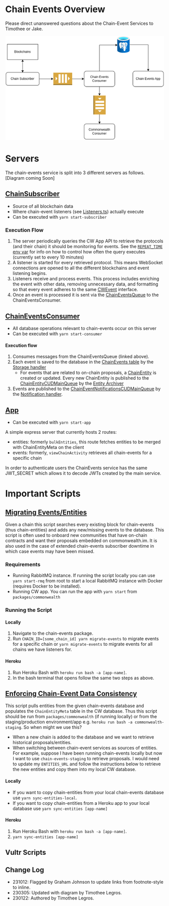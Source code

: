 # Chain Events Overview

Please direct unanswered questions about the Chain-Event Services to Timothee or Jake.

![Chain Events Architecture](./assets/Chain-Events-Architecture.png)

# Servers

The chain-events service is split into 3 different servers as follows.
[Diagram coming Soon]

## [ChainSubscriber][12]

- Source of all blockchain data
- Where chain-event listeners (see [Listeners.ts][1]) actually execute
- Can be executed with `yarn start-subscriber`

### Execution Flow

1. The server periodically queries the CW App API to retrieve the protocols (and their chain) it should be monitoring for events. See the [`REPEAT_TIME` env var][16] for info on how to control how often the query executes (currently set to every 10 minutes)
2. A listener is started for every retrieved protocol. This means WebSocket connections are opened to all the different blockchains and event listening begins.
3. Listeners receive and process events. This process includes enriching the event with other data, removing unnecessary data, and formatting so that every event adheres to the same [CWEvent][2] interface.
4. Once an event is processed it is sent via the [ChainEventsQueue][3] to the ChainEventsConsumer.

## [ChainEventsConsumer][13]

- All database operations relevant to chain-events occur on this server
- Can be executed with `yarn start-consumer`

#### Execution flow

1. Consumes messages from the ChainEventsQueue (linked above).
2. Each event is saved to the database in the [ChainEvents table][4] by the [Storage handler][5]
    - For events that are related to on-chain proposals, a [ChainEntity][6] is created or updated. Every new ChainEntity is published to the [ChainEntityCUDMainQueue][7] by the [Entity Archiver][8]
3. Events are published to the [ChainEventNotificationsCUDMainQueue][9] by the [Notification handler][10].

## [App][14]

- Can be executed with `yarn start-app`

A simple express server that currently hosts 2 routes:

- entities: formerly `bulkEntities`, this route fetches entities to be merged with ChainEntityMeta on the client
- events: formerly, `viewChainActivity` retrieves all chain-events for a specific chain

In order to authenticate users the ChainEvents service has the same JWT_SECRET which allows it to decode JWTs created by the main service.

# Important Scripts

## [Migrating Events/Entities][11]

Given a chain this script searches every existing block for chain-events (thus chain-entities) and adds any new/missing events to the database. This script is often used to onboard new communities that have on-chain contracts and want their proposals embedded on commonwealth.im. It is also used in the case of extended chain-events subscriber downtime in which case events may have been missed.

### Requirements

- Running RabbitMQ instance. If running the script locally you can use `yarn start-rmq` from root to start a local RabbitMQ instance with Docker (requires Docker to be installed).
- Running CW app. You can run the app with `yarn start` from `packages/commonwealth`

### Running the Script

#### Locally

1. Navigate to the chain-events package.
2. Run `CHAIN_ID=[some_chain_id] yarn migrate-events` to migrate events for a specific chain or `yarn migrate-events` to migrate events for all chains we have listeners for.

#### Heroku

1. Run Heroku Bash with `heroku run bash -a [app-name]`.
2. In the bash terminal that opens follow the same two steps as above.

## [Enforcing Chain-Event Data Consistency][15]

This script pulls entities from the given chain-events database and populates the `ChainEntityMeta` table in the CW database. Thus this script should be run from `packages/commonwealth` (if running locally) or from the staging/production environment/app e.g. `heroku run bash -a commonwealth-staging`. So when might we use this?

- When a new chain is added to the database and we want to retrieve historical proposals/entities.
- When switching between chain-event services as sources of entities. For example, suppose I have been running chain-events locally but now I want to use `chain-events-staging` to retrieve proposals. I would need to update my `ENTITIES_URL` and follow the instructions below to retrieve the new entities and copy them into my local CW database.

#### Locally

- If you want to copy chain-entities from your local chain-events database use `yarn sync-entities-local`.
- If you want to copy chain-entities from a Heroku app to your local database use `yarn sync-entities [app-name]`

#### Heroku

1. Run Heroku Bash with `heroku run bash -a [app-name]`.
2. `yarn sync-entities [app-name]`

## Vultr Scripts

[1]: https://github.com/hicommonwealth/commonwealth/blob/master/packages/chain-events/src/Listener.ts
[2]: https://github.com/hicommonwealth/commonwealth/blob/master/packages/chain-events/src/interfaces.ts#L98
[3]: https://github.com/hicommonwealth/commonwealth/blob/master/packages/common-common/src/rabbitmq/types/index.ts#L74
[4]: https://github.com/hicommonwealth/commonwealth/blob/master/packages/chain-events/services/database/models/chain_event.ts
[5]: https://github.com/hicommonwealth/commonwealth/blob/master/packages/chain-events/services/ChainEventsConsumer/ChainEventHandlers/storage.ts#L139
[6]: https://github.com/hicommonwealth/commonwealth/blob/master/packages/chain-events/services/database/models/chain_entity.ts
[7]: https://github.com/hicommonwealth/commonwealth/blob/master/packages/common-common/src/rabbitmq/types/index.ts#L75
[8]: https://github.com/hicommonwealth/commonwealth/blob/master/packages/chain-events/services/ChainEventsConsumer/ChainEventHandlers/entityArchival.ts#L96
[9]: https://github.com/hicommonwealth/commonwealth/blob/master/packages/common-common/src/rabbitmq/types/index.ts#L76
[10]: https://github.com/hicommonwealth/commonwealth/blob/master/packages/chain-events/services/ChainEventsConsumer/ChainEventHandlers/notification.ts#L62
[11]: https://github.com/hicommonwealth/commonwealth/blob/master/packages/chain-events/scripts/migrateChainEntities.ts
[12]: https://github.com/hicommonwealth/commonwealth/tree/master/packages/chain-events/services/ChainSubscriber
[13]: https://github.com/hicommonwealth/commonwealth/tree/master/packages/chain-events/services/ChainEventsConsumer
[14]: https://github.com/hicommonwealth/commonwealth/tree/master/packages/chain-events/services/app
[15]: https://github.com/hicommonwealth/commonwealth/blob/master/packages/commonwealth/server/scripts/enforceDataConsistency.ts
[16]: https://github.com/hicommonwealth/commonwealth/wiki/Chain-Events%20Environment%20Variables#both

## Change Log

- 231012: Flagged by Graham Johnson to update links from footnote-style to inline.
- 230305: Updated with diagram by Timothee Legros.
- 230122: Authored by Timothee Legros.
